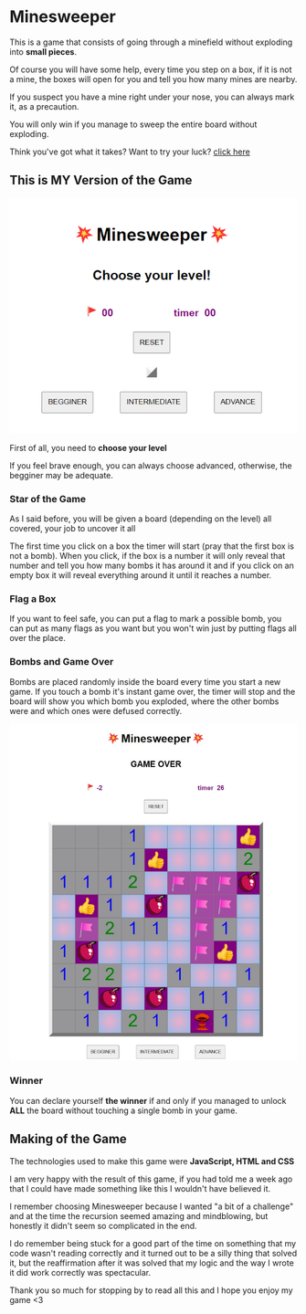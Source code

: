 # Minesweeper

This is a game that consists of going through a minefield without exploding into **small pieces**.

Of course you will have some help, every time you step on a box, if it is not a mine, the boxes will open for you and tell you how many mines are nearby.

If you suspect you have a mine right under your nose, you can always mark it, as a precaution.

You will only win if you manage to sweep the entire board without exploding.

Think you've got what it takes?
Want to try your luck? [click here](https://melaniemsc.github.io/Minesweeper/)

## This is MY Version of the Game
![Minesweeper initial page](./assets/homePage.png)

First of all, you need to **choose your level**

If you feel brave enough, you can always choose advanced, otherwise, the begginer may be adequate.

### Star of the Game 
As I said before, you will be given a board (depending on the level) all covered, your job to uncover it all

The first time you click on a box the timer will start (pray that the first box is not a bomb).
When you click, if the box is a number it will only reveal that number and tell you how many bombs it has around it and if you click on an empty box it will reveal everything around it until it reaches a number.

### Flag a Box
If you want to feel safe, you can put a flag to mark a possible bomb, you can put as many flags as you want but you won't win just by putting flags all over the place.

### Bombs and Game Over
Bombs are placed randomly inside the board every time you start a new game. 
If you touch a bomb it's instant game over, the timer will stop and the board will show you which bomb you exploded, where the other bombs were and which ones were defused correctly.

![Minesweeper game over due to bomb explosion ](./assets/GameOver.jpg)

### Winner
You can declare yourself **the winner** if and only if you managed to unlock **ALL** the board without touching a single bomb in your game.


## Making of the Game

The technologies used to make this game were **JavaScript, HTML and CSS**

I am very happy with the result of this game, if you had told me a week ago that I could have made something like this I wouldn't have believed it.

I remember choosing Minesweeper because I wanted "a bit of a challenge" and at the time the recursion seemed amazing and mindblowing, but honestly it didn't seem so complicated in the end.

I do remember being stuck for a good part of the time on something that my code wasn't reading correctly and it turned out to be a silly thing that solved it, but the reaffirmation after it was solved that my logic and the way I wrote it did work correctly was spectacular.

Thank you so much for stopping by to read all this and I hope you enjoy my game <3